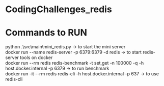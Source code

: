 # CodingChallenges_redis
# Commands to RUN
python .\src\main\mini_redis.py -> to start the mini server
<br>docker run --name redis-server -p 6379:6379 -d redis -> to start redis-server tools on docker
<br>docker run --rm redis redis-benchmark -t set,get -n 100000 -q -h host.docker.internal -p 6379 -> to run benchmark
<br>docker run -it --rm redis redis-cli -h host.docker.internal -p 637 -> to use redis-cli